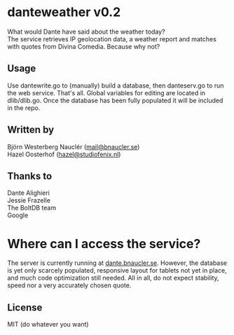 # danteweather v0.2
What would Dante have said about the weather today?  
The service retrieves IP geolocation data, a weather report and matches with quotes from Divina Comedia. Because why not?

## Usage
Use dantewrite.go to (manually) build a database, then danteserv.go to run the web service. That's all. Global variables for editing are located in dlib/dlib.go. Once the database has been fully populated it will be included in the repo. 

## Written by
Björn Westerberg Nauclér (mail@bnaucler.se)  
Hazel Oosterhof (hazel@studiofenix.nl)

## Thanks to
Dante Alighieri  
Jessie Frazelle  
The BoltDB team  
Google

# Where can I access the service?
The server is currently running at [dante.bnaucler.se](http://dante.bnaucler.se). However, the database is yet only scarcely populated, responsive layout for tablets not yet in place, and much code optimization still needed. All in all, do not expect stability, speed nor a very accurately chosen quote.

## License
MIT (do whatever you want)
